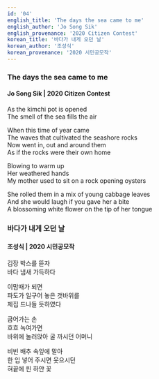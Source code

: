 ```yaml
---
id: '04'
english_title: 'The days the sea came to me' 
english_author: 'Jo Song Sik'
english_provenance: '2020 Citizen Contest'
korean_title: '바다가 내게 오던 날'
korean_author: '조성식'
korean_provenance: '2020 시민공모작'
---
```


### The days the sea came to me
#### Jo Song Sik | 2020 Citizen Contest

As the kimchi pot is opened \
The smell of the sea fills the air

When this time of year came\
The waves that cultivated the seashore rocks \
Now went in, out and around them \
As if the rocks were their own home

Blowing to warm up\
Her weathered hands\
My mother used to sit on a rock opening oysters

She rolled them in a mix of young cabbage leaves\
And she would laugh if you gave her a bite\
A blossoming white flower on the tip of her tongue

### 바다가 내게 오던 날
#### 조성식 | 2020 시민공모작

김장 박스를 뜯자\
바다 냄새 가득하다

이맘때가 되면\
파도가 일구어 놓은 갯바위를\
제집 드나들 듯하였다

굽어가는 손\
흐흐 녹여가면\
바위에 눌러앉아 굴 까시던 어머니

비빈 배추 속잎에 말아\
한 입 넣어 주시면 웃으시던\
혀끝에 핀 하얀 꽃
